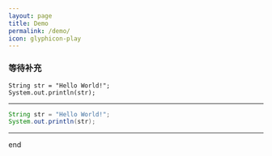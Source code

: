```yaml
---
layout: page
title: Demo
permalink: /demo/
icon: glyphicon-play
---
```


### 等待补充

	String str = "Hello World!";
	System.out.println(str);

---

```java
String str = "Hello World!";
System.out.println(str);
```

---

end
